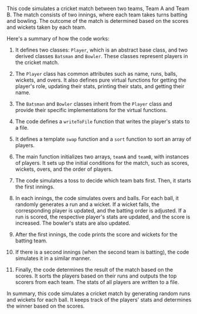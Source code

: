 This code simulates a cricket match between two teams, Team A and Team B. The match consists of two innings, where each team takes turns batting and bowling. The outcome of the match is determined based on the scores and wickets taken by each team.

Here's a summary of how the code works:

1. It defines two classes: `Player`, which is an abstract base class, and two derived classes `Batsman` and `Bowler`. These classes represent players in the cricket match.

2. The `Player` class has common attributes such as name, runs, balls, wickets, and overs. It also defines pure virtual functions for getting the player's role, updating their stats, printing their stats, and getting their name.

3. The `Batsman` and `Bowler` classes inherit from the `Player` class and provide their specific implementations for the virtual functions.

4. The code defines a `writeToFile` function that writes the player's stats to a file.

5. It defines a template `swap` function and a `sort` function to sort an array of players.

6. The main function initializes two arrays, `teamA` and `teamB`, with instances of players. It sets up the initial conditions for the match, such as scores, wickets, overs, and the order of players.

7. The code simulates a toss to decide which team bats first. Then, it starts the first innings.

8. In each innings, the code simulates overs and balls. For each ball, it randomly generates a run and a wicket. If a wicket falls, the corresponding player is updated, and the batting order is adjusted. If a run is scored, the respective player's stats are updated, and the score is increased. The bowler's stats are also updated.

9. After the first innings, the code prints the score and wickets for the batting team.

10. If there is a second innings (when the second team is batting), the code simulates it in a similar manner.

11. Finally, the code determines the result of the match based on the scores. It sorts the players based on their runs and outputs the top scorers from each team. The stats of all players are written to a file.

In summary, this code simulates a cricket match by generating random runs and wickets for each ball. It keeps track of the players' stats and determines the winner based on the scores.
